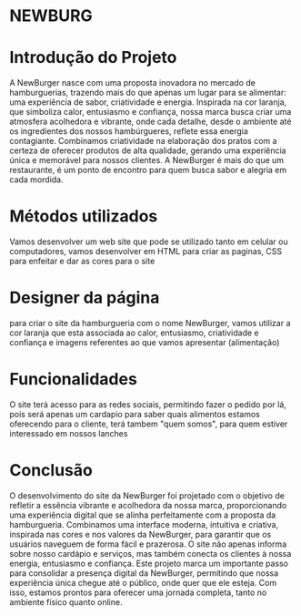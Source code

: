 # NEWBURG

<h1>Introdução do Projeto</h1>
<p> A NewBurger nasce com uma proposta inovadora no mercado de hamburguerias, trazendo mais do que apenas um lugar para se alimentar: uma experiência de sabor, criatividade e energia. Inspirada na cor laranja, que simboliza calor, entusiasmo e confiança, nossa marca busca criar uma atmosfera acolhedora e vibrante, onde cada detalhe, desde o ambiente até os ingredientes dos nossos hambúrgueres, reflete essa energia contagiante. Combinamos criatividade na elaboração dos pratos com a certeza de oferecer produtos de alta qualidade, gerando uma experiência única e memorável para nossos clientes. A NewBurger é mais do que um restaurante, é um ponto de encontro para quem busca sabor e alegria em cada mordida. </p>


# Métodos utilizados 
<p> Vamos desenvolver um web site que pode se utilizado tanto em celular ou computadores, vamos desenvolver em HTML para criar as paginas, CSS para enfeitar e dar as cores para o site </p>


# Designer da página
<p> para criar o site da hamburgueria com o nome NewBurger, vamos utilizar a cor laranja que esta associada ao calor, entusiasmo, criatividade e confiança e imagens referentes ao que vamos apresentar (alimentação) </p>

# Funcionalidades 
<p> O site terá acesso para as redes sociais, permitindo fazer o pedido por lá, pois será apenas um cardapio para saber quais alimentos estamos oferecendo para o cliente, terá tambem "quem somos", para quem estiver interessado em nossos lanches </p>

# Conclusão 
<p> O desenvolvimento do site da NewBurger foi projetado com o objetivo de refletir a essência vibrante e acolhedora da nossa marca, proporcionando uma experiência digital que se alinha perfeitamente com a proposta da hamburgueria. Combinamos uma interface moderna, intuitiva e criativa, inspirada nas cores e nos valores da NewBurger, para garantir que os usuários naveguem de forma fácil e prazerosa. O site não apenas informa sobre nosso cardápio e serviços, mas também conecta os clientes à nossa energia, entusiasmo e confiança. Este projeto marca um importante passo para consolidar a presença digital da NewBurger, permitindo que nossa experiência única chegue até o público, onde quer que ele esteja. Com isso, estamos prontos para oferecer uma jornada completa, tanto no ambiente físico quanto online.</p>